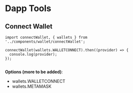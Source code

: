 # Dapp Tools

## Connect Wallet

```tsx
import connectWallet, { wallets } from '../components/wallet/connectWallet';

connectWallet(wallets.WALLETCONNECT).then((provider) => {
  console.log(provider);
});


```

**Options (more to be added)**: 
- wallets.WALLETCONNECT
- wallets.METAMASK
